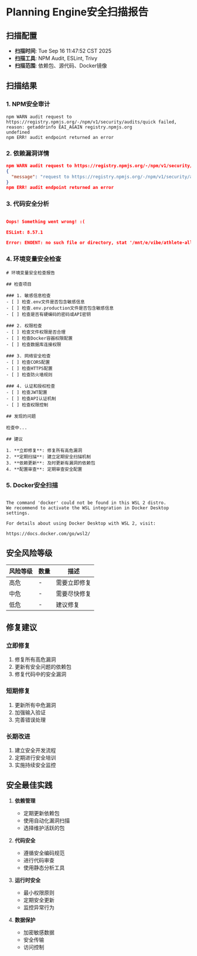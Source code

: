 # Planning Engine安全扫描报告

## 扫描配置
- **扫描时间**: Tue Sep 16 11:47:52 CST 2025
- **扫描工具**: NPM Audit, ESLint, Trivy
- **扫描范围**: 依赖包、源代码、Docker镜像

## 扫描结果

### 1. NPM安全审计
```
npm WARN audit request to https://registry.npmjs.org/-/npm/v1/security/audits/quick failed, reason: getaddrinfo EAI_AGAIN registry.npmjs.org
undefined
npm ERR! audit endpoint returned an error
```

### 2. 依赖漏洞详情
```json
npm WARN audit request to https://registry.npmjs.org/-/npm/v1/security/audits/quick failed, reason: getaddrinfo EAI_AGAIN registry.npmjs.org
{
  "message": "request to https://registry.npmjs.org/-/npm/v1/security/audits/quick failed, reason: getaddrinfo EAI_AGAIN registry.npmjs.org"
}
npm ERR! audit endpoint returned an error
```

### 3. 代码安全分析
```json

Oops! Something went wrong! :(

ESLint: 8.57.1

Error: ENOENT: no such file or directory, stat '/mnt/e/vibe/athlete-ally-original/services/planning-engine/.eslintrc.security.js'
```

### 4. 环境变量安全检查
```
# 环境变量安全检查报告

## 检查项目

### 1. 敏感信息检查
- [ ] 检查.env文件是否包含敏感信息
- [ ] 检查.env.production文件是否包含敏感信息
- [ ] 检查是否有硬编码的密码或API密钥

### 2. 权限检查
- [ ] 检查文件权限是否合理
- [ ] 检查Docker容器权限配置
- [ ] 检查数据库连接权限

### 3. 网络安全检查
- [ ] 检查CORS配置
- [ ] 检查HTTPS配置
- [ ] 检查防火墙规则

### 4. 认证和授权检查
- [ ] 检查JWT配置
- [ ] 检查API认证机制
- [ ] 检查权限控制

## 发现的问题

检查中...

## 建议

1. **立即修复**: 修复所有高危漏洞
2. **定期扫描**: 建立定期安全扫描机制
3. **依赖更新**: 及时更新有漏洞的依赖包
4. **配置审查**: 定期审查安全配置
```

### 5. Docker安全扫描
```

The command 'docker' could not be found in this WSL 2 distro.
We recommend to activate the WSL integration in Docker Desktop settings.

For details about using Docker Desktop with WSL 2, visit:

https://docs.docker.com/go/wsl2/
```

## 安全风险等级

| 风险等级 | 数量 | 描述 |
|---------|------|------|
| 高危 | - | 需要立即修复 |
| 中危 | - | 需要尽快修复 |
| 低危 | - | 建议修复 |

## 修复建议

### 立即修复
1. 修复所有高危漏洞
2. 更新有安全问题的依赖包
3. 修复代码中的安全漏洞

### 短期修复
1. 更新所有中危漏洞
2. 加强输入验证
3. 完善错误处理

### 长期改进
1. 建立安全开发流程
2. 定期进行安全培训
3. 实施持续安全监控

## 安全最佳实践

1. **依赖管理**
   - 定期更新依赖包
   - 使用自动化漏洞扫描
   - 选择维护活跃的包

2. **代码安全**
   - 遵循安全编码规范
   - 进行代码审查
   - 使用静态分析工具

3. **运行时安全**
   - 最小权限原则
   - 定期安全更新
   - 监控异常行为

4. **数据保护**
   - 加密敏感数据
   - 安全传输
   - 访问控制

